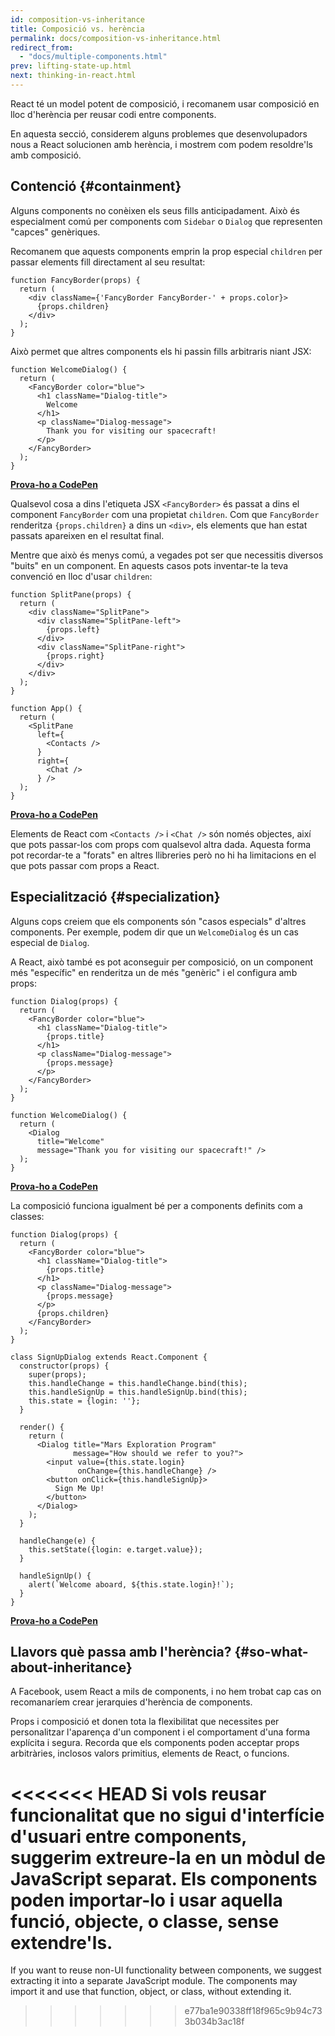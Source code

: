 ```yaml
---
id: composition-vs-inheritance
title: Composició vs. herència
permalink: docs/composition-vs-inheritance.html
redirect_from:
  - "docs/multiple-components.html"
prev: lifting-state-up.html
next: thinking-in-react.html
---
```


React té un model potent de composició, i recomanem usar composició en lloc d'herència per reusar codi entre components.

En aquesta secció, considerem alguns problemes que desenvolupadors nous a React solucionen amb herència, i mostrem com podem resoldre'ls amb composició.

## Contenció {#containment}

Alguns components no conèixen els seus fills anticipadament. Això és especialment comú per components com `Sidebar` o `Dialog` que representen "capces" genèriques.

Recomanem que aquests components emprin la prop especial `children` per passar elements fill directament al seu resultat:

```js{4}
function FancyBorder(props) {
  return (
    <div className={'FancyBorder FancyBorder-' + props.color}>
      {props.children}
    </div>
  );
}
```

Això permet que altres components els hi passin fills arbitraris niant JSX:

```js{4-9}
function WelcomeDialog() {
  return (
    <FancyBorder color="blue">
      <h1 className="Dialog-title">
        Welcome
      </h1>
      <p className="Dialog-message">
        Thank you for visiting our spacecraft!
      </p>
    </FancyBorder>
  );
}
```

**[Prova-ho a CodePen](https://codepen.io/gaearon/pen/ozqNOV?editors=0010)**

Qualsevol cosa a dins l'etiqueta JSX `<FancyBorder>` és passat a dins el component `FancyBorder` com una propietat `children`. Com que `FancyBorder` renderitza `{props.children}` a dins un `<div>`, els elements que han estat passats apareixen en el resultat final.

Mentre que això és menys comú, a vegades pot ser que necessitis diversos "buits" en un component. En aquests casos pots inventar-te la teva convenció en lloc d'usar `children`:

```js{5,8,18,21}
function SplitPane(props) {
  return (
    <div className="SplitPane">
      <div className="SplitPane-left">
        {props.left}
      </div>
      <div className="SplitPane-right">
        {props.right}
      </div>
    </div>
  );
}

function App() {
  return (
    <SplitPane
      left={
        <Contacts />
      }
      right={
        <Chat />
      } />
  );
}
```

[**Prova-ho a CodePen**](https://codepen.io/gaearon/pen/gwZOJp?editors=0010)

Elements de React com `<Contacts />` i `<Chat />` són només objectes, així que pots passar-los com props com qualsevol altra dada. Aquesta forma pot recordar-te a "forats" en altres llibreries però no hi ha limitacions en el que pots passar com props a React.

## Especialització {#specialization}

Alguns cops creiem que els components són "casos especials" d'altres components. Per exemple, podem dir que un `WelcomeDialog` és un cas especial de `Dialog`.

A React, això també es pot aconseguir per composició, on un component més "específic" en renderitza un de més "genèric" i el configura amb props:

```js{5,8,16-18}
function Dialog(props) {
  return (
    <FancyBorder color="blue">
      <h1 className="Dialog-title">
        {props.title}
      </h1>
      <p className="Dialog-message">
        {props.message}
      </p>
    </FancyBorder>
  );
}

function WelcomeDialog() {
  return (
    <Dialog
      title="Welcome"
      message="Thank you for visiting our spacecraft!" />
  );
}
```

[**Prova-ho a CodePen**](https://codepen.io/gaearon/pen/kkEaOZ?editors=0010)

La composició funciona igualment bé per a components definits com a classes:

```js{10,27-31}
function Dialog(props) {
  return (
    <FancyBorder color="blue">
      <h1 className="Dialog-title">
        {props.title}
      </h1>
      <p className="Dialog-message">
        {props.message}
      </p>
      {props.children}
    </FancyBorder>
  );
}

class SignUpDialog extends React.Component {
  constructor(props) {
    super(props);
    this.handleChange = this.handleChange.bind(this);
    this.handleSignUp = this.handleSignUp.bind(this);
    this.state = {login: ''};
  }

  render() {
    return (
      <Dialog title="Mars Exploration Program"
              message="How should we refer to you?">
        <input value={this.state.login}
               onChange={this.handleChange} />
        <button onClick={this.handleSignUp}>
          Sign Me Up!
        </button>
      </Dialog>
    );
  }

  handleChange(e) {
    this.setState({login: e.target.value});
  }

  handleSignUp() {
    alert(`Welcome aboard, ${this.state.login}!`);
  }
}
```

[**Prova-ho a CodePen**](https://codepen.io/gaearon/pen/gwZbYa?editors=0010)

## Llavors què passa amb l'herència? {#so-what-about-inheritance}

A Facebook, usem React a mils de components, i no hem trobat cap cas on recomanaríem crear jerarquies d'herència de components.

Props i composició et donen tota la flexibilitat que necessites per personalitzar l'aparença d'un component i el comportament d'una forma explícita i segura. Recorda que els components poden acceptar props arbitràries, inclosos valors primitius, elements de React, o funcions.

<<<<<<< HEAD
Si vols reusar funcionalitat que no sigui d'interfície d'usuari entre components, suggerim extreure-la en un mòdul de JavaScript separat. Els components poden importar-lo i usar aquella funció, objecte, o classe, sense extendre'ls.
=======
If you want to reuse non-UI functionality between components, we suggest extracting it into a separate JavaScript module. The components may import it and use that function, object, or class, without extending it.
>>>>>>> e77ba1e90338ff18f965c9b94c733b034b3ac18f
